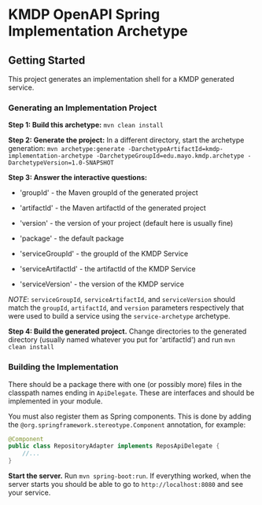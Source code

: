 # KMDP OpenAPI Spring Implementation Archetype

## Getting Started

This project generates an implementation shell for a KMDP generated service.

### Generating an Implementation Project
**Step 1: Build this archetype:** ``mvn clean install``

**Step 2: Generate the project:** In a different directory, start the archetype generation: ``mvn archetype:generate -DarchetypeArtifactId=kmdp-implementation-archetype -DarchetypeGroupId=edu.mayo.kmdp.archetype -DarchetypeVersion=1.0-SNAPSHOT``

**Step 3: Answer the interactive questions:**
* 'groupId' - the Maven groupId of the generated project 
* 'artifactId' - the Maven artifactId of the generated project 
* 'version' - the version of your project (default here is usually fine)
* 'package' - the default package 

* 'serviceGroupId' - the groupId of the KMDP Service 
* 'serviceArtifactId' - the artifactId of the KMDP Service 
* 'serviceVersion' - the version of the KMDP service 

_NOTE_: ```serviceGroupId```, ```serviceArtifactId```, and ```serviceVersion``` should match the ```groupId```, ```artifactId```, and ```version``` parameters respectively that were used to build a service using the ```service-archetype``` archetype.


**Step 4: Build the generated project.** Change directories to the generated directory (usually named whatever you put for 'artifactId') and run ``mvn clean install``

### Building the Implementation
There should be a package there with one (or possibly more) files in the classpath names ending in ```ApiDelegate```.
These are interfaces and should be implemented in your module.

You must also register them as Spring components. This is done by adding the ```@org.springframework.stereotype.Component``` annotation, for example:

```java
@Component
public class RepositoryAdapter implements ReposApiDelegate {
    //...
}
```

**Start the server.** 
Run ``mvn spring-boot:run``. If everything worked, when the server starts you should be able to go to ``http://localhost:8080`` and see your service.
